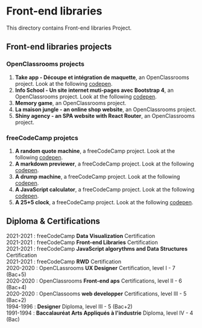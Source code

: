 # Front-end libraries
This directory contains Front-end libraries Project.
## Front-end libraries projects
### OpenClassrooms projects
1. **Take app - Découpe et intégration de maquette**, an OpenClassrooms project. Look at the following [codepen](https://codepen.io/s-manguy/full/OJmjXqm).
2. **Info School - Un site internet muti-pages avec Bootstrap 4**, an OpenClassrooms project. Look at the following [codepen](https://codepen.io/s-manguy/full/gOWGzjx).
3. **Memory game**, an OpenClassrooms project.
4. **La maison jungle - an online shop website**, an OpenClassrooms project.
5. **Shiny agency - an SPA website with React Router**, an OpenClassrooms project.

### freeCodeCamp projetcs
1. **A random quote machine**, a freeCodeCamp project. Look at the following [codepen](https://codepen.io/s-manguy/full/rNjqXWB).
2. **A markdown previewer**, a freeCodeCamp project. Look at the following [codepen](https://codepen.io/s-manguy/full/WNRmrdZ).
3. **A drump machine**, a freeCodeCamp project. Look at the following [codepen](https://codepen.io/s-manguy/full/NWpKNGP).
5. **A JavaScript calculator**, a freeCodeCamp project. Look at the following [codepen](https://codepen.io/s-manguy/full/qBrWgMJ).
6. **A 25+5 clock**, a freeCodeCamp project. Look at the following [codepen](https://codepen.io/s-manguy/full/PopzrzK).


## Diploma & Certifications
2021-2021 : freeCodeCamp **Data Visualization** Certification  
2021-2021 : freeCodeCamp **Front-end Libraries** Certification  
2021-2021 : freeCodeCamp **JavaScript algorythms and Data Structures** Certification  
2021-2021 : freeCodeCamp **RWD** Certification  
2020-2020 : OpenCLassrooms **UX Designer** Certification, level I - 7 (Bac+5)  
2020-2020 : OpenClassrooms **Front-end aps** Certifications, level II - 6 (Bac+4)  
2020-2020 : OpenClassooms **web developper** Certifications, level III - 5 (Bac+2)  
1994-1996 : **Designer** Diploma, level III - 5 (Bac+2)  
1991-1994 : **Baccalauréat Arts Appliqués à l'industrie** Diploma, level IV - 4 (Bac)  
